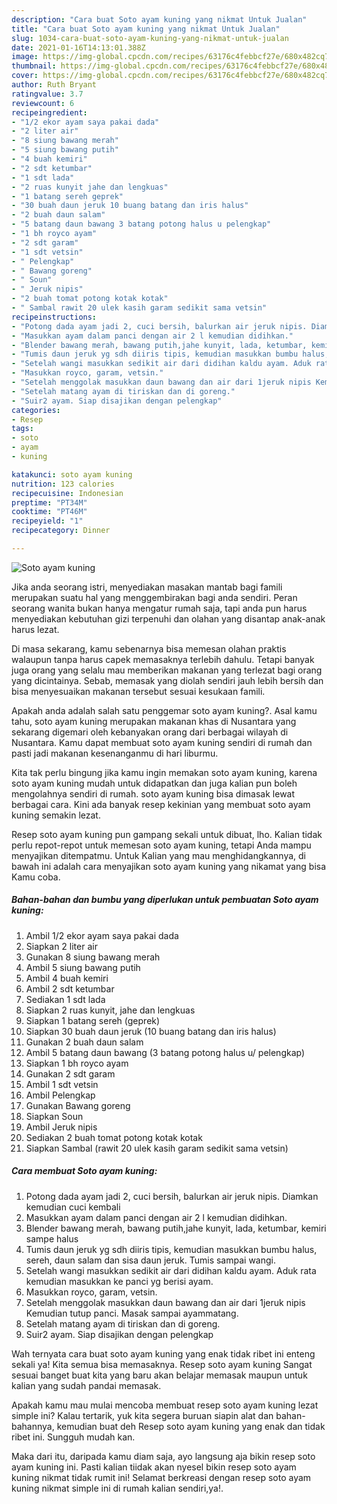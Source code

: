 ```yaml
---
description: "Cara buat Soto ayam kuning yang nikmat Untuk Jualan"
title: "Cara buat Soto ayam kuning yang nikmat Untuk Jualan"
slug: 1034-cara-buat-soto-ayam-kuning-yang-nikmat-untuk-jualan
date: 2021-01-16T14:13:01.388Z
image: https://img-global.cpcdn.com/recipes/63176c4febbcf27e/680x482cq70/soto-ayam-kuning-foto-resep-utama.jpg
thumbnail: https://img-global.cpcdn.com/recipes/63176c4febbcf27e/680x482cq70/soto-ayam-kuning-foto-resep-utama.jpg
cover: https://img-global.cpcdn.com/recipes/63176c4febbcf27e/680x482cq70/soto-ayam-kuning-foto-resep-utama.jpg
author: Ruth Bryant
ratingvalue: 3.7
reviewcount: 6
recipeingredient:
- "1/2 ekor ayam saya pakai dada"
- "2 liter air"
- "8 siung bawang merah"
- "5 siung bawang putih"
- "4 buah kemiri"
- "2 sdt ketumbar"
- "1 sdt lada"
- "2 ruas kunyit jahe dan lengkuas"
- "1 batang sereh geprek"
- "30 buah daun jeruk 10 buang batang dan iris halus"
- "2 buah daun salam"
- "5 batang daun bawang 3 batang potong halus u pelengkap"
- "1 bh royco ayam"
- "2 sdt garam"
- "1 sdt vetsin"
- " Pelengkap"
- " Bawang goreng"
- " Soun"
- " Jeruk nipis"
- "2 buah tomat potong kotak kotak"
- " Sambal rawit 20 ulek kasih garam sedikit sama vetsin"
recipeinstructions:
- "Potong dada ayam jadi 2, cuci bersih, balurkan air jeruk nipis. Diamkan kemudian cuci kembali"
- "Masukkan ayam dalam panci dengan air 2 l kemudian didihkan."
- "Blender bawang merah, bawang putih,jahe kunyit, lada, ketumbar, kemiri sampe halus"
- "Tumis daun jeruk yg sdh diiris tipis, kemudian masukkan bumbu halus, sereh, daun salam dan sisa daun jeruk. Tumis sampai wangi."
- "Setelah wangi masukkan sedikit air dari didihan kaldu ayam. Aduk rata kemudian masukkan ke panci yg berisi ayam."
- "Masukkan royco, garam, vetsin."
- "Setelah menggolak masukkan daun bawang dan air dari 1jeruk nipis Kemudian tutup panci. Masak sampai ayammatang."
- "Setelah matang ayam di tiriskan dan di goreng."
- "Suir2 ayam. Siap disajikan dengan pelengkap"
categories:
- Resep
tags:
- soto
- ayam
- kuning

katakunci: soto ayam kuning 
nutrition: 123 calories
recipecuisine: Indonesian
preptime: "PT34M"
cooktime: "PT46M"
recipeyield: "1"
recipecategory: Dinner

---
```



![Soto ayam kuning](https://img-global.cpcdn.com/recipes/63176c4febbcf27e/680x482cq70/soto-ayam-kuning-foto-resep-utama.jpg)

Jika anda seorang istri, menyediakan masakan mantab bagi famili merupakan suatu hal yang menggembirakan bagi anda sendiri. Peran seorang  wanita bukan hanya mengatur rumah saja, tapi anda pun harus menyediakan kebutuhan gizi terpenuhi dan olahan yang disantap anak-anak harus lezat.

Di masa  sekarang, kamu sebenarnya bisa memesan olahan praktis walaupun tanpa harus capek memasaknya terlebih dahulu. Tetapi banyak juga orang yang selalu mau memberikan makanan yang terlezat bagi orang yang dicintainya. Sebab, memasak yang diolah sendiri jauh lebih bersih dan bisa menyesuaikan makanan tersebut sesuai kesukaan famili. 



Apakah anda adalah salah satu penggemar soto ayam kuning?. Asal kamu tahu, soto ayam kuning merupakan makanan khas di Nusantara yang sekarang digemari oleh kebanyakan orang dari berbagai wilayah di Nusantara. Kamu dapat membuat soto ayam kuning sendiri di rumah dan pasti jadi makanan kesenanganmu di hari liburmu.

Kita tak perlu bingung jika kamu ingin memakan soto ayam kuning, karena soto ayam kuning mudah untuk didapatkan dan juga kalian pun boleh mengolahnya sendiri di rumah. soto ayam kuning bisa dimasak lewat berbagai cara. Kini ada banyak resep kekinian yang membuat soto ayam kuning semakin lezat.

Resep soto ayam kuning pun gampang sekali untuk dibuat, lho. Kalian tidak perlu repot-repot untuk memesan soto ayam kuning, tetapi Anda mampu menyajikan ditempatmu. Untuk Kalian yang mau menghidangkannya, di bawah ini adalah cara menyajikan soto ayam kuning yang nikamat yang bisa Kamu coba.

<!--inarticleads1-->

##### Bahan-bahan dan bumbu yang diperlukan untuk pembuatan Soto ayam kuning:

1. Ambil 1/2 ekor ayam saya pakai dada
1. Siapkan 2 liter air
1. Gunakan 8 siung bawang merah
1. Ambil 5 siung bawang putih
1. Ambil 4 buah kemiri
1. Ambil 2 sdt ketumbar
1. Sediakan 1 sdt lada
1. Siapkan 2 ruas kunyit, jahe dan lengkuas
1. Siapkan 1 batang sereh (geprek)
1. Siapkan 30 buah daun jeruk (10 buang batang dan iris halus)
1. Gunakan 2 buah daun salam
1. Ambil 5 batang daun bawang (3 batang potong halus u/ pelengkap)
1. Siapkan 1 bh royco ayam
1. Gunakan 2 sdt garam
1. Ambil 1 sdt vetsin
1. Ambil  Pelengkap
1. Gunakan  Bawang goreng
1. Siapkan  Soun
1. Ambil  Jeruk nipis
1. Sediakan 2 buah tomat potong kotak kotak
1. Siapkan  Sambal (rawit 20 ulek kasih garam sedikit sama vetsin)




<!--inarticleads2-->

##### Cara membuat Soto ayam kuning:

1. Potong dada ayam jadi 2, cuci bersih, balurkan air jeruk nipis. Diamkan kemudian cuci kembali
1. Masukkan ayam dalam panci dengan air 2 l kemudian didihkan.
1. Blender bawang merah, bawang putih,jahe kunyit, lada, ketumbar, kemiri sampe halus
1. Tumis daun jeruk yg sdh diiris tipis, kemudian masukkan bumbu halus, sereh, daun salam dan sisa daun jeruk. Tumis sampai wangi.
1. Setelah wangi masukkan sedikit air dari didihan kaldu ayam. Aduk rata kemudian masukkan ke panci yg berisi ayam.
1. Masukkan royco, garam, vetsin.
1. Setelah menggolak masukkan daun bawang dan air dari 1jeruk nipis Kemudian tutup panci. Masak sampai ayammatang.
1. Setelah matang ayam di tiriskan dan di goreng.
1. Suir2 ayam. Siap disajikan dengan pelengkap




Wah ternyata cara buat soto ayam kuning yang enak tidak ribet ini enteng sekali ya! Kita semua bisa memasaknya. Resep soto ayam kuning Sangat sesuai banget buat kita yang baru akan belajar memasak maupun untuk kalian yang sudah pandai memasak.

Apakah kamu mau mulai mencoba membuat resep soto ayam kuning lezat simple ini? Kalau tertarik, yuk kita segera buruan siapin alat dan bahan-bahannya, kemudian buat deh Resep soto ayam kuning yang enak dan tidak ribet ini. Sungguh mudah kan. 

Maka dari itu, daripada kamu diam saja, ayo langsung aja bikin resep soto ayam kuning ini. Pasti kalian tiidak akan nyesel bikin resep soto ayam kuning nikmat tidak rumit ini! Selamat berkreasi dengan resep soto ayam kuning nikmat simple ini di rumah kalian sendiri,ya!.

